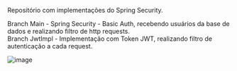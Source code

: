 Repositório com implementações do Spring Security.

Branch Main - Spring Security - Basic Auth, recebendo usuários da base de dados e realizando filtro de http requests.
</br>
Branch JwtImpl - Implementação com Token JWT, realizando filtro de autenticação a cada request.

![image](https://user-images.githubusercontent.com/101358552/218496495-3cf7200f-75af-411b-a664-864441d5d699.png)
